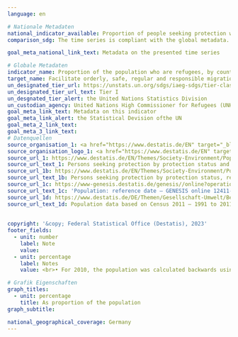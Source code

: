 ```yaml
---
language: en    

# Nationale Metadaten    
national_indicator_available: Proportion of people seeking protection with granted protection status to total population    
comparison_sdg: The time series is compliant with the global metadata.    

goal_meta_national_link_text: Metadata on the presented time series    

# Globale Metadaten    
indicator_name: Proportion of the population who are refugees, by country of origin    
target_name: Facilitate orderly, safe, regular and responsible migration and mobility of people, including through the implementation of planned and well-managed migration policies    
un_designated_tier_url: https://unstats.un.org/sdgs/iaeg-sdgs/tier-classification/    
un_designated_tier_url_text: Tier I    
un_desgnated_tier_alert: the United Nations Statistics Division    
un_custodian_agency: United Nations High Commissioner for Refugees (UNHCR)    
goal_meta_link_text: Metadata on this indicator    
goal_meta_link_alert: the Statistical Devision ofthe UN    
goal_meta_2_link_text:     
goal_meta_3_link_text:         
# Datenquellen
source_organisation_1: <a href="https://www.destatis.de/EN" target="_blank"> Federal Statistical Office (Destatis) </a>
source_organisation_logo_1: <a href="https://www.destatis.de/EN" target="_blank"><img src="https://g205sdgs.github.io/sdg-indicators/public/OrgImgEn/destatis.png" alt="Logo destatis" style="height:60px; width:148px"/></a>
source_url_1: https://www.destatis.de/EN/Themes/Society-Environment/Population/Migration-Integration/Tables/protection-time-series-protections-status.html
source_url_text_1: Persons seeking protection by protection status and reference year
source_url_1b: https://www.destatis.de/EN/Themes/Society-Environment/Population/Migration-Integration/Tables/protection-countries-of-origin-status.html
source_url_text_1b: Persons seeking protection by protection status, regions and countries of origin (citizenship)
source_url_1c: https://www-genesis.destatis.de/genesis//online?operation=table&code=12411-0006&bypass=true&levelindex=1&levelid=1639396599054#abreadcrumb
source_url_text_1c: 'Population: reference date – GENESIS online 12411-0006'
source_url_1d: https://www.destatis.de/DE/Themen/Gesellschaft-Umwelt/Bevoelkerung/Bevoelkerungsstand/_inhalt.html#sprg233540
source_url_text_1d: Population data based on Census 2011 – 1991 to 2011 (only available in German)
    
    
copyright: '&copy; Federal Statistical Office (Destatis), 2023'    
footer_fields:
  - unit: number
    label: Note
    value: 
  - unit: percentage
    label: Notes
    value: <br>• For 2010, the population was calculated backwards using the 2011 census and migration, birth and death statistics.<br>•  Revised data.    

# Grafik Eigenschaften    
graph_titles:
  - unit: percentage
    title: As proportion of the population
graph_subtitle:     

national_geographical_coverage: Germany    
---
```


<span></span>